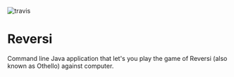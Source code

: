 ![travis](https://travis-ci.org/ValheKouneli/Reversi.svg?branch=master)

Reversi
=======

Command line Java application that let's you play the game of Reversi (also known as Othello) against computer.
